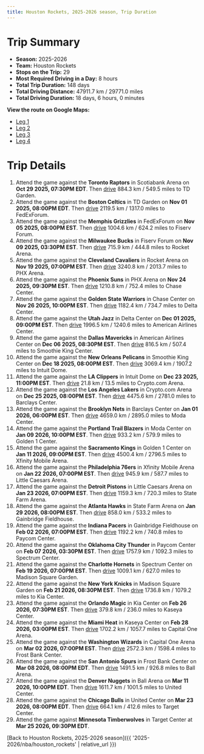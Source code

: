 ```yaml
---
title: Houston Rockets, 2025-2026 season, Trip Duration
---
```


# Trip Summary
- **Season:** 2025-2026
- **Team:** Houston Rockets
- **Stops on the Trip:** 29
- **Most Required Driving in a Day:** 8 hours
- **Total Trip Duration:** 148 days
- **Total Driving Distance:** 47911.7 km / 29771.0 miles
- **Total Driving Duration:** 18 days, 6 hours, 0 minutes

**View the route on Google Maps:**
- [Leg 1](https://www.google.com/maps/dir/Scotiabank+Arena+Toronto+ON/TD+Garden+Boston+MA/FedExForum+Memphis+TN/Fiserv+Forum+Milwaukee+WI/Rocket+Arena+Cleveland+OH/PHX+Arena+Phoenix+AZ/Chase+Center+San+Francisco+CA/Delta+Center+Salt+Lake+City+UT/American+Airlines+Center+Dallas+TX/Smoothie+King+Center+New+Orleans+LA)
- [Leg 2](https://www.google.com/maps/dir/Smoothie+King+Center+New+Orleans+LA/Intuit+Dome+Inglewood+CA/Crypto.com+Arena+Los+Angeles+CA/Barclays+Center+Brooklyn+NY/Moda+Center+Portland+OR/Golden+1+Center+Sacramento+CA/Xfinity+Mobile+Arena+Philadelphia+PA/Little+Caesars+Arena+Detroit+MI/State+Farm+Arena+Atlanta+GA/Gainbridge+Fieldhouse+Indianapolis+IN)
- [Leg 3](https://www.google.com/maps/dir/Gainbridge+Fieldhouse+Indianapolis+IN/Paycom+Center+Oklahoma+City+OK/Spectrum+Center+Charlotte+NC/Madison+Square+Garden+New+York+NY/Kia+Center+Orlando+FL/Kaseya+Center+Miami+FL/Capital+One+Arena+Washington+DC/Frost+Bank+Center+San+Antonio+TX/Ball+Arena+Denver+CO/United+Center+Chicago+IL)
- [Leg 4](https://www.google.com/maps/dir/United+Center+Chicago+IL/Target+Center+Minneapolis+MN)

# Trip Details
1. Attend the game against the **Toronto Raptors** in Scotiabank Arena on **Oct 29 2025, 07:30PM EDT**. Then [drive](https://www.google.com/maps/dir/Scotiabank+Arena+Toronto+ON/TD+Garden+Boston+MA) 884.3 km / 549.5 miles to TD Garden.
2. Attend the game against the **Boston Celtics** in TD Garden on **Nov 01 2025, 08:00PM EDT**. Then [drive](https://www.google.com/maps/dir/TD+Garden+Boston+MA/FedExForum+Memphis+TN) 2119.5 km / 1317.0 miles to FedExForum.
3. Attend the game against the **Memphis Grizzlies** in FedExForum on **Nov 05 2025, 08:00PM EST**. Then [drive](https://www.google.com/maps/dir/FedExForum+Memphis+TN/Fiserv+Forum+Milwaukee+WI) 1004.6 km / 624.2 miles to Fiserv Forum.
4. Attend the game against the **Milwaukee Bucks** in Fiserv Forum on **Nov 09 2025, 03:30PM EST**. Then [drive](https://www.google.com/maps/dir/Fiserv+Forum+Milwaukee+WI/Rocket+Arena+Cleveland+OH) 715.9 km / 444.8 miles to Rocket Arena.
5. Attend the game against the **Cleveland Cavaliers** in Rocket Arena on **Nov 19 2025, 07:00PM EST**. Then [drive](https://www.google.com/maps/dir/Rocket+Arena+Cleveland+OH/PHX+Arena+Phoenix+AZ) 3240.8 km / 2013.7 miles to PHX Arena.
6. Attend the game against the **Phoenix Suns** in PHX Arena on **Nov 24 2025, 09:30PM EST**. Then [drive](https://www.google.com/maps/dir/PHX+Arena+Phoenix+AZ/Chase+Center+San+Francisco+CA) 1210.8 km / 752.4 miles to Chase Center.
7. Attend the game against the **Golden State Warriors** in Chase Center on **Nov 26 2025, 10:00PM EST**. Then [drive](https://www.google.com/maps/dir/Chase+Center+San+Francisco+CA/Delta+Center+Salt+Lake+City+UT) 1182.4 km / 734.7 miles to Delta Center.
8. Attend the game against the **Utah Jazz** in Delta Center on **Dec 01 2025, 09:00PM EST**. Then [drive](https://www.google.com/maps/dir/Delta+Center+Salt+Lake+City+UT/American+Airlines+Center+Dallas+TX) 1996.5 km / 1240.6 miles to American Airlines Center.
9. Attend the game against the **Dallas Mavericks** in American Airlines Center on **Dec 06 2025, 08:30PM EST**. Then [drive](https://www.google.com/maps/dir/American+Airlines+Center+Dallas+TX/Smoothie+King+Center+New+Orleans+LA) 816.5 km / 507.4 miles to Smoothie King Center.
10. Attend the game against the **New Orleans Pelicans** in Smoothie King Center on **Dec 18 2025, 08:00PM EST**. Then [drive](https://www.google.com/maps/dir/Smoothie+King+Center+New+Orleans+LA/Intuit+Dome+Inglewood+CA) 3069.4 km / 1907.2 miles to Intuit Dome.
11. Attend the game against the **LA Clippers** in Intuit Dome on **Dec 23 2025, 11:00PM EST**. Then [drive](https://www.google.com/maps/dir/Intuit+Dome+Inglewood+CA/Crypto.com+Arena+Los+Angeles+CA) 21.8 km / 13.5 miles to Crypto.com Arena.
12. Attend the game against the **Los Angeles Lakers** in Crypto.com Arena on **Dec 25 2025, 08:00PM EST**. Then [drive](https://www.google.com/maps/dir/Crypto.com+Arena+Los+Angeles+CA/Barclays+Center+Brooklyn+NY) 4475.6 km / 2781.0 miles to Barclays Center.
13. Attend the game against the **Brooklyn Nets** in Barclays Center on **Jan 01 2026, 06:00PM EST**. Then [drive](https://www.google.com/maps/dir/Barclays+Center+Brooklyn+NY/Moda+Center+Portland+OR) 4659.0 km / 2895.0 miles to Moda Center.
14. Attend the game against the **Portland Trail Blazers** in Moda Center on **Jan 09 2026, 10:00PM EST**. Then [drive](https://www.google.com/maps/dir/Moda+Center+Portland+OR/Golden+1+Center+Sacramento+CA) 933.2 km / 579.9 miles to Golden 1 Center.
15. Attend the game against the **Sacramento Kings** in Golden 1 Center on **Jan 11 2026, 09:00PM EST**. Then [drive](https://www.google.com/maps/dir/Golden+1+Center+Sacramento+CA/Xfinity+Mobile+Arena+Philadelphia+PA) 4500.4 km / 2796.5 miles to Xfinity Mobile Arena.
16. Attend the game against the **Philadelphia 76ers** in Xfinity Mobile Arena on **Jan 22 2026, 07:00PM EST**. Then [drive](https://www.google.com/maps/dir/Xfinity+Mobile+Arena+Philadelphia+PA/Little+Caesars+Arena+Detroit+MI) 945.9 km / 587.7 miles to Little Caesars Arena.
17. Attend the game against the **Detroit Pistons** in Little Caesars Arena on **Jan 23 2026, 07:00PM EST**. Then [drive](https://www.google.com/maps/dir/Little+Caesars+Arena+Detroit+MI/State+Farm+Arena+Atlanta+GA) 1159.3 km / 720.3 miles to State Farm Arena.
18. Attend the game against the **Atlanta Hawks** in State Farm Arena on **Jan 29 2026, 08:00PM EST**. Then [drive](https://www.google.com/maps/dir/State+Farm+Arena+Atlanta+GA/Gainbridge+Fieldhouse+Indianapolis+IN) 858.0 km / 533.2 miles to Gainbridge Fieldhouse.
19. Attend the game against the **Indiana Pacers** in Gainbridge Fieldhouse on **Feb 02 2026, 07:00PM EST**. Then [drive](https://www.google.com/maps/dir/Gainbridge+Fieldhouse+Indianapolis+IN/Paycom+Center+Oklahoma+City+OK) 1192.2 km / 740.8 miles to Paycom Center.
20. Attend the game against the **Oklahoma City Thunder** in Paycom Center on **Feb 07 2026, 03:30PM EST**. Then [drive](https://www.google.com/maps/dir/Paycom+Center+Oklahoma+City+OK/Spectrum+Center+Charlotte+NC) 1757.9 km / 1092.3 miles to Spectrum Center.
21. Attend the game against the **Charlotte Hornets** in Spectrum Center on **Feb 19 2026, 07:00PM EST**. Then [drive](https://www.google.com/maps/dir/Spectrum+Center+Charlotte+NC/Madison+Square+Garden+New+York+NY) 1009.1 km / 627.0 miles to Madison Square Garden.
22. Attend the game against the **New York Knicks** in Madison Square Garden on **Feb 21 2026, 08:30PM EST**. Then [drive](https://www.google.com/maps/dir/Madison+Square+Garden+New+York+NY/Kia+Center+Orlando+FL) 1736.8 km / 1079.2 miles to Kia Center.
23. Attend the game against the **Orlando Magic** in Kia Center on **Feb 26 2026, 07:30PM EST**. Then [drive](https://www.google.com/maps/dir/Kia+Center+Orlando+FL/Kaseya+Center+Miami+FL) 379.8 km / 236.0 miles to Kaseya Center.
24. Attend the game against the **Miami Heat** in Kaseya Center on **Feb 28 2026, 03:00PM EST**. Then [drive](https://www.google.com/maps/dir/Kaseya+Center+Miami+FL/Capital+One+Arena+Washington+DC) 1702.2 km / 1057.7 miles to Capital One Arena.
25. Attend the game against the **Washington Wizards** in Capital One Arena on **Mar 02 2026, 07:00PM EST**. Then [drive](https://www.google.com/maps/dir/Capital+One+Arena+Washington+DC/Frost+Bank+Center+San+Antonio+TX) 2572.3 km / 1598.4 miles to Frost Bank Center.
26. Attend the game against the **San Antonio Spurs** in Frost Bank Center on **Mar 08 2026, 08:00PM EDT**. Then [drive](https://www.google.com/maps/dir/Frost+Bank+Center+San+Antonio+TX/Ball+Arena+Denver+CO) 1491.5 km / 926.8 miles to Ball Arena.
27. Attend the game against the **Denver Nuggets** in Ball Arena on **Mar 11 2026, 10:00PM EDT**. Then [drive](https://www.google.com/maps/dir/Ball+Arena+Denver+CO/United+Center+Chicago+IL) 1611.7 km / 1001.5 miles to United Center.
28. Attend the game against the **Chicago Bulls** in United Center on **Mar 23 2026, 08:00PM EDT**. Then [drive](https://www.google.com/maps/dir/United+Center+Chicago+IL/Target+Center+Minneapolis+MN) 664.1 km / 412.6 miles to Target Center.
29. Attend the game against **Minnesota Timberwolves** in Target Center at **Mar 25 2026, 09:30PM EDT**.

[Back to Houston Rockets, 2025-2026 season]({{ '2025-2026/nba/houston_rockets' | relative_url }})
